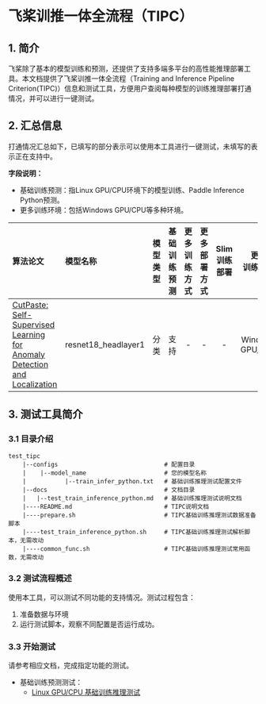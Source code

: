 
# 飞桨训推一体全流程（TIPC）

## 1. 简介

飞桨除了基本的模型训练和预测，还提供了支持多端多平台的高性能推理部署工具。本文档提供了飞桨训推一体全流程（Training and Inference Pipeline Criterion(TIPC)）信息和测试工具，方便用户查阅每种模型的训练推理部署打通情况，并可以进行一键测试。

## 2. 汇总信息

打通情况汇总如下，已填写的部分表示可以使用本工具进行一键测试，未填写的表示正在支持中。

**字段说明：**
- 基础训练预测：指Linux GPU/CPU环境下的模型训练、Paddle Inference Python预测。
- 更多训练环境：包括Windows GPU/CPU等多种环境。


| 算法论文 | 模型名称 | 模型类型 | 基础<br>训练预测 | 更多<br>训练方式 | 更多<br>部署方式 | Slim<br>训练部署 |  更多<br>训练环境  |
| :--- | :--- |  :----:  | :--------: |  :----:  |   :----:  |   :----:  |   :----:  |
| [CutPaste: Self-Supervised Learning for Anomaly Detection and Localization](https://arxiv.org/pdf/2104.04015v1.pdf)     | resnet18_headlayer1 |  分类  | 支持 | - | -| - | Windows GPU/CPU |


## 3. 测试工具简介

### 3.1 目录介绍

```
test_tipc
    |--configs                              # 配置目录
    |    |--model_name                      # 您的模型名称
    |           |--train_infer_python.txt   # 基础训练推理测试配置文件
    |--docs                                 # 文档目录
    |   |--test_train_inference_python.md   # 基础训练推理测试说明文档
    |----README.md                          # TIPC说明文档
    |----prepare.sh                         # TIPC基础训练推理测试数据准备脚本
    |----test_train_inference_python.sh     # TIPC基础训练推理测试解析脚本，无需改动
    |----common_func.sh                     # TIPC基础训练推理测试常用函数，无需改动
```

### 3.2 测试流程概述

使用本工具，可以测试不同功能的支持情况。测试过程包含：

1. 准备数据与环境
2. 运行测试脚本，观察不同配置是否运行成功。

<a name="3.3"></a>
### 3.3 开始测试

请参考相应文档，完成指定功能的测试。

- 基础训练预测测试：
    - [Linux GPU/CPU 基础训练推理测试](docs/test_train_inference_python.md)
    
